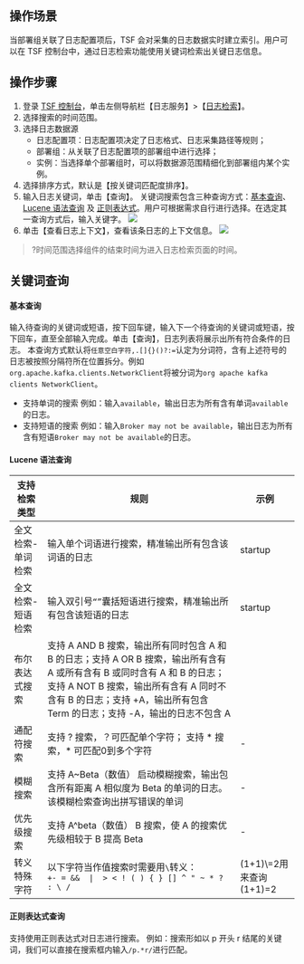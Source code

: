 ## 操作场景
当部署组关联了日志配置项后，TSF 会对采集的日志数据实时建立索引。用户可以在 TSF 控制台中，通过日志检索功能使用关键词检索出关键日志信息。

## 操作步骤
1. 登录 [TSF 控制台](https://console.cloud.tencent.com/tsf/index)，单击左侧导航栏【日志服务】>【[日志检索](https://console.cloud.tencent.com/tsf/log-search)】。
2. 选择搜索的时间范围。
3. 选择日志数据源
   - 日志配置项：日志配置项决定了日志格式、日志采集路径等规则；
   - 部署组：从关联了日志配置项的部署组中进行选择；
   - 实例：当选择单个部署组时，可以将数据源范围精细化到部署组内某个实例。
4. 选择排序方式，默认是【按关键词匹配度排序】。
5. 输入日志关键词，单击【查询】。
关键词搜索包含三种查询方式：[基本查询](#jiben)、[Lucene 语法查询](#lucene) 及 [正则表达式](#zhengze)。用户可根据需求自行进行选择。在选定其一查询方式后，输入关键字。
![](https://main.qcloudimg.com/raw/680283e542394bd14b552a6a65582c0f.png)
6. 单击【查看日志上下文】，查看该条日志的上下文信息。
![](https://main.qcloudimg.com/raw/fbfa56ecc6f411564c96fac0a64ce213.png)
>?时间范围选择组件的结束时间为进入日志检索页面的时间。


## 关键词查询
<span id="jiben"></span>
#### 基本查询
输入待查询的关键词或短语，按下回车键，输入下一个待查询的关键词或短语，按下回车，直至全部输入完成。单击【查询】，日志列表将展示出所有符合条件的日志。
本查询方式默认将`任意空白字符,.[]{}()?:=`认定为分词符，含有上述符号的日志被按照分隔符所在位置拆分。例如`org.apache.kafka.clients.NetworkClient`将被分词为`org apache kafka clients NetworkClient`。
- 支持单词的搜索
例如：输入`available`，输出日志为所有含有单词`available`的日志。
- 支持短语的搜索
例如：输入`Broker may not be available`，输出日志为所有含有短语`Broker may not be available`的日志。

<span id="lucene"></span>
#### Lucene 语法查询

支持检索类型		|规则			|示例 
--------------	|--------		|------ 
全文检索-单词检索	|输入单个词语进行搜索，精准输出所有包含该词语的日志|startup
全文检索-短语检索	|输入双引号`“”`囊括短语进行搜索，精准输出所有包含该短语的日志|startup
布尔表达式搜索		|支持 A AND B 搜索，输出所有同时包含 A 和 B 的日志；支持 A OR B 搜索，输出所有含有 A 或所有含有 B 或同时含有 A 和 B 的日志；支持 A NOT B 搜索，输出所有含有 A 同时不含有 B 的日志；支持 +A，输出所有包含 Term 的日志；支持 -A，输出的日志不包含 A
通配符搜索			|支持 ? 搜索，？可匹配单个字符； 支持 * 搜索，* 可匹配0到多个字符|-|
模糊搜索			|支持 A~Beta（数值） 启动模糊搜索，输出包含所有距离 A 相似度为 Beta 的单词的日志。该模糊检索查询出拼写错误的单词|-|
优先级搜索			|支持 A^beta（数值） B 搜索，使 A 的搜索优先级相较于 B 提高 Beta|-|
转义特殊字符		|以下字符当作值搜索时需要用`\`转义：<br> `+- = &&  \|  > < ! ( ) { } [] ^ " ~ * ? : \ /`|(1+1)\\=2用来查询(1+1)=2 |

<span id="zhengze"></span>
#### 正则表达式查询
支持使用正则表达式对日志进行搜索。
例如：搜索形如以 p 开头 r 结尾的关键词，我们可以直接在搜索框内输入`/p.*r/`进行匹配。 
